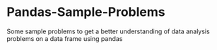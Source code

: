 # Pandas-Sample-Problems
Some sample problems to get a better understanding of data analysis problems on a data frame using pandas

